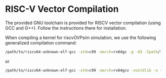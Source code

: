 # RISC-V Vector Compilation

The provided GNU toolchain is provided for RISCV vector compilation (using GCC and G++). Follow the instructions there for installation.

When compiling a kernel for riscvOVPsim simulation, we use the following generalized compilation command:

```sh
/path/to/riscv64-unknown-elf-gcc -std=c99 -march=rv64gc -g -O3 -Ipath/to/chronometry/c_h_and_o_files /path/to/stopwatch.o -lm -o {benchmark}.elf {benchmark}.c
```

or

```sh
/path/to/riscv64-unknown-elf-gcc -std=c99 -march=rv64gcv -nostdlib -o {benchmark}.elf {benchmark}.sx
```
